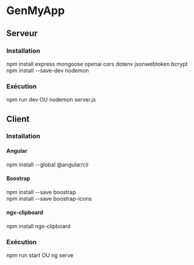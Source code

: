 # GenMyApp

## Serveur

### Installation
npm install express mongoose openai cors dotenv jsonwebtoken bcrypt  
npm install --save-dev nodemon

### Exécution
npm run dev
OU
nodemon server.js

## Client

### Installation
#### Angular
npm install --global @angular/cli

#### Boostrap
npm install --save boostrap  
npm install --save boostrap-icons

#### ngx-clipboard
npm install ngx-clipboard

### Exécution
npm run start
OU
ng serve
